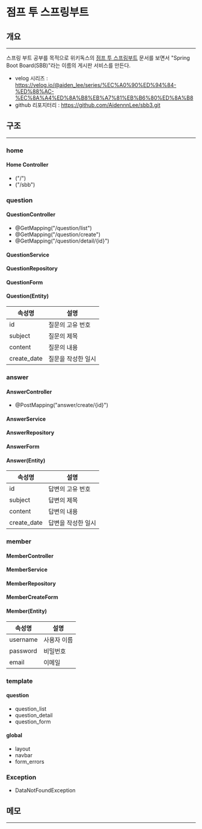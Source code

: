 # 점프 투 스프링부트

## 개요

---
스프링 부트 공부를 목적으로 위키독스의 [점프 투 스프링부트](https://wikidocs.net/book/7601) 문서를 보면서 "Spring Boot Board(SBB)"라는 이름의 게시판 서비스를 만든다.
- velog 시리즈 : https://velog.io/@aiden_lee/series/%EC%A0%90%ED%94%84-%ED%88%AC-%EC%8A%A4%ED%8A%B8%EB%A7%81%EB%B6%80%ED%8A%B8
- github 리포지터리 : https://github.com/AidennnLee/sbb3.git

## 구조

---

### home

#### Home Controller

- ("/")
- ("/sbb")

### question

#### QuestionController

- @GetMapping("/question/list")
- @GetMapping("/question/create")
- @GetMapping("/question/detail/{id}")

#### QuestionService

#### QuestionRepository

#### QuestionForm

#### Question(Entity)

|속성명| 설명          |
|---|-------------|
|id| 	질문의 고유 번호  |
|subject| 	질문의 제목     |
|content| 	질문의 내용     |
|create_date| 	질문을 작성한 일시 |

### answer

#### AnswerController

- @PostMapping("answer/create/{id}")

#### AnswerService

#### AnswerRepository

#### AnswerForm

#### Answer(Entity)

|속성명| 설명       |
|---|----------|
|id| 	답변의 고유 번호 |
|subject| 	답변의 제목  |
|content| 	답변의 내용  |
|create_date| 답변을 작성한 일시 |

### member

#### MemberController

#### MemberService

#### MemberRepository

#### MemberCreateForm

#### Member(Entity)

|속성명| 설명      |
|---|---------|
|username| 	사용자 이름 |
|password| 	비밀번호   |
|email| 	이메일    |

### template

#### question

- question_list
- question_detail
- question_form

#### global

- layout
- navbar
- form_errors

### Exception

- DataNotFoundException

## 메모

---